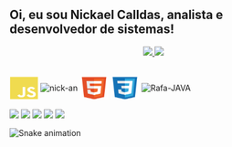 ## Oi, eu sou Nickael Calldas, analista e desenvolvedor de sistemas!
<div align="center">
  <a href="https://github.com/NickaelCalldas">
  <img height="180em" src="https://github-readme-stats.vercel.app/api?username=NickaelCalldas&show_icons=true&theme=dark&include_all_commits=true&count_private=true"/>
  <img height="180em" src="https://github-readme-stats.vercel.app/api/top-langs/?username=NickaelCalldas&layout=compact&langs_count=7&theme=dark"/></a>
</div>
 <br>
 
<div style="display: inline_block"><br>
  <img align="center" alt="nick-Js" height="40" width="50" src="https://raw.githubusercontent.com/devicons/devicon/master/icons/javascript/javascript-plain.svg">
  <img align="center" alt="nick-an" height="40" width="50" src="https://cdn.jsdelivr.net/gh/devicons/devicon/icons/angularjs/angularjs-original.svg">
  <img align="center" alt="Raa-HTML" height="40" width="50" src="https://raw.githubusercontent.com/devicons/devicon/master/icons/html5/html5-original.svg">
  <img align="center" alt="Rafa-CSS" height="40" width="50" src="https://raw.githubusercontent.com/devicons/devicon/master/icons/css3/css3-original.svg">
  <img align="center" alt="Rafa-JAVA" height="40" width="50" src="https://cdn.jsdelivr.net/gh/devicons/devicon/icons/java/java-original-wordmark.svg">
</div>
 <br>
 
<div>
  <a href="https://wa.me/qr/VY7VLCPC3FAYJ1"><img  src="https://img.shields.io/badge/WhatsApp-25D366?style=for-the-badge&logo=whatsapp&logoColor=white" target="_blank"></a>
  <a href="https://t.me/nickaelsousa"><img src="https://img.shields.io/badge/Telegram-2CA5E0?style=for-the-badge&logo=telegram&logoColor=white" target="_blank"></a>
  <a href="https://www.facebook.com/nickael.caldas"><img src="https://img.shields.io/badge/Facebook-1877F2?style=for-the-badge&logo=facebook&logoColor=white" target="_blank"></a>
  <a href="https://instagram.com/nick_caldas?igshid=YmMyMTA2M2Y"><img src="https://img.shields.io/badge/Instagram-E4405F?style=for-the-badge&logo=instagram&logoColor=white"></a>
  <a href="https://www.linkedin.com/in/nickael-sousa-dos-santos-2637ab115"><img src="https://img.shields.io/badge/LinkedIn-0077B5?style=for-the-badge&logo=linkedin&logoColor=white"></a>
  
  ![Snake animation](https://github.com/NickaelCalldas/NickaelCalldas/blob/output/github-contribution-grid-snake.svg)

</div>


